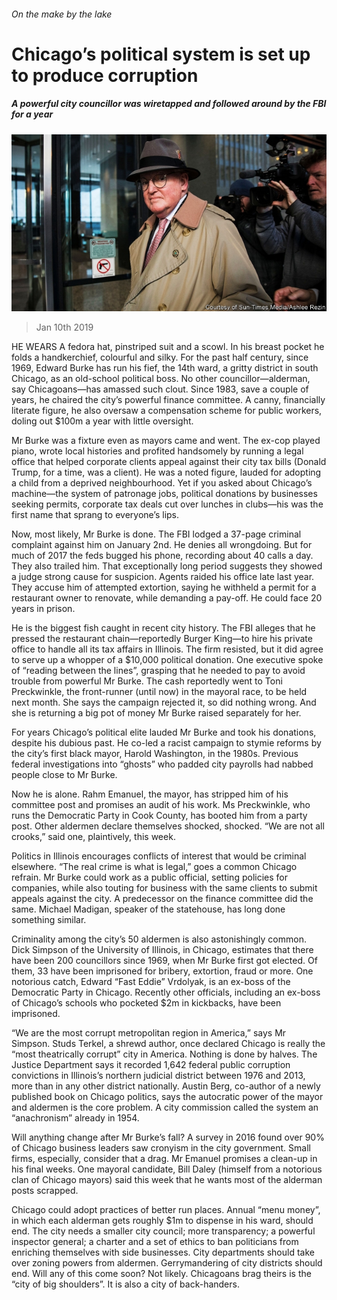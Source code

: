 ###### On the make by the lake

# Chicago’s political system is set up to produce corruption 

##### A powerful city councillor was wiretapped and followed around by the FBI for a year 

![image](images/20190112_USP002_0.jpg) 

> Jan 10th 2019 

 

HE WEARS A fedora hat, pinstriped suit and a scowl. In his breast pocket he folds a handkerchief, colourful and silky. For the past half century, since 1969, Edward Burke has run his fief, the 14th ward, a gritty district in south Chicago, as an old-school political boss. No other councillor—alderman, say Chicagoans—has amassed such clout. Since 1983, save a couple of years, he chaired the city’s powerful finance committee. A canny, financially literate figure, he also oversaw a compensation scheme for public workers, doling out $100m a year with little oversight. 

Mr Burke was a fixture even as mayors came and went. The ex-cop played piano, wrote local histories and profited handsomely by running a legal office that helped corporate clients appeal against their city tax bills (Donald Trump, for a time, was a client). He was a noted figure, lauded for adopting a child from a deprived neighbourhood. Yet if you asked about Chicago’s machine—the system of patronage jobs, political donations by businesses seeking permits, corporate tax deals cut over lunches in clubs—his was the first name that sprang to everyone’s lips. 

Now, most likely, Mr Burke is done. The FBI lodged a 37-page criminal complaint against him on January 2nd. He denies all wrongdoing. But for much of 2017 the feds bugged his phone, recording about 40 calls a day. They also trailed him. That exceptionally long period suggests they showed a judge strong cause for suspicion. Agents raided his office late last year. They accuse him of attempted extortion, saying he withheld a permit for a restaurant owner to renovate, while demanding a pay-off. He could face 20 years in prison. 

He is the biggest fish caught in recent city history. The FBI alleges that he pressed the restaurant chain—reportedly Burger King—to hire his private office to handle all its tax affairs in Illinois. The firm resisted, but it did agree to serve up a whopper of a $10,000 political donation. One executive spoke of “reading between the lines”, grasping that he needed to pay to avoid trouble from powerful Mr Burke. The cash reportedly went to Toni Preckwinkle, the front-runner (until now) in the mayoral race, to be held next month. She says the campaign rejected it, so did nothing wrong. And she is returning a big pot of money Mr Burke raised separately for her. 

For years Chicago’s political elite lauded Mr Burke and took his donations, despite his dubious past. He co-led a racist campaign to stymie reforms by the city’s first black mayor, Harold Washington, in the 1980s. Previous federal investigations into “ghosts” who padded city payrolls had nabbed people close to Mr Burke. 

Now he is alone. Rahm Emanuel, the mayor, has stripped him of his committee post and promises an audit of his work. Ms Preckwinkle, who runs the Democratic Party in Cook County, has booted him from a party post. Other aldermen declare themselves shocked, shocked. “We are not all crooks,” said one, plaintively, this week. 

Politics in Illinois encourages conflicts of interest that would be criminal elsewhere. “The real crime is what is legal,” goes a common Chicago refrain. Mr Burke could work as a public official, setting policies for companies, while also touting for business with the same clients to submit appeals against the city. A predecessor on the finance committee did the same. Michael Madigan, speaker of the statehouse, has long done something similar. 

Criminality among the city’s 50 aldermen is also astonishingly common. Dick Simpson of the University of Illinois, in Chicago, estimates that there have been 200 councillors since 1969, when Mr Burke first got elected. Of them, 33 have been imprisoned for bribery, extortion, fraud or more. One notorious catch, Edward “Fast Eddie” Vrdolyak, is an ex-boss of the Democratic Party in Chicago. Recently other officials, including an ex-boss of Chicago’s schools who pocketed $2m in kickbacks, have been imprisoned. 

“We are the most corrupt metropolitan region in America,” says Mr Simpson. Studs Terkel, a shrewd author, once declared Chicago is really the “most theatrically corrupt” city in America. Nothing is done by halves. The Justice Department says it recorded 1,642 federal public corruption convictions in Illinois’s northern judicial district between 1976 and 2013, more than in any other district nationally. Austin Berg, co-author of a newly published book on Chicago politics, says the autocratic power of the mayor and aldermen is the core problem. A city commission called the system an “anachronism” already in 1954. 

Will anything change after Mr Burke’s fall? A survey in 2016 found over 90% of Chicago business leaders saw cronyism in the city government. Small firms, especially, consider that a drag. Mr Emanuel promises a clean-up in his final weeks. One mayoral candidate, Bill Daley (himself from a notorious clan of Chicago mayors) said this week that he wants most of the alderman posts scrapped. 

Chicago could adopt practices of better run places. Annual “menu money”, in which each alderman gets roughly $1m to dispense in his ward, should end. The city needs a smaller city council; more transparency; a powerful inspector general; a charter and a set of ethics to ban politicians from enriching themselves with side businesses. City departments should take over zoning powers from aldermen. Gerrymandering of city districts should end. Will any of this come soon? Not likely. Chicagoans brag theirs is the “city of big shoulders”. It is also a city of back-handers. 

